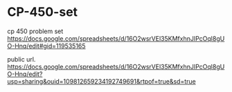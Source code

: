 # CP-450-set
cp 450 problem set
https://docs.google.com/spreadsheets/d/16O2wsrVEl35KMfxhnJIPcOql8gUO-Hnq/edit#gid=119535165

public url.
https://docs.google.com/spreadsheets/d/16O2wsrVEl35KMfxhnJIPcOql8gUO-Hnq/edit?usp=sharing&ouid=109812659234192749691&rtpof=true&sd=true

